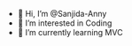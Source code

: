 - 👋 Hi, I’m @Sanjida-Anny
- 👀 I’m interested in Coding
- 🌱 I’m currently learning MVC


<!---
Sanjida-Anny/Sanjida-Anny is a ✨ special ✨ repository because its `README.md` (this file) appears on your GitHub profile.
You can click the Preview link to take a look at your changes.
--->
